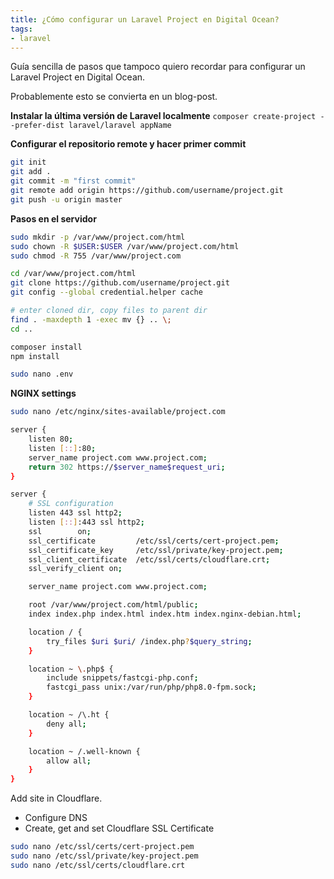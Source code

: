 ```yaml
---
title: ¿Cómo configurar un Laravel Project en Digital Ocean?
tags:
- laravel
---
```


Guía sencilla de pasos que tampoco quiero recordar para configurar un Laravel Project en Digital Ocean.
<!--more-->

Probablemente esto se convierta en un blog-post.

**Instalar la última versión de Laravel localmente**
`composer create-project --prefer-dist laravel/laravel appName`

**Configurar el repositorio remote y hacer primer commit**
```bash
git init
git add .
git commit -m "first commit"
git remote add origin https://github.com/username/project.git
git push -u origin master
```

**Pasos en el servidor**
```bash
sudo mkdir -p /var/www/project.com/html
sudo chown -R $USER:$USER /var/www/project.com/html
sudo chmod -R 755 /var/www/project.com

cd /var/www/project.com/html
git clone https://github.com/username/project.git
git config --global credential.helper cache

# enter cloned dir, copy files to parent dir
find . -maxdepth 1 -exec mv {} .. \;
cd ..

composer install
npm install

sudo nano .env
```

**NGINX settings**
```bash
sudo nano /etc/nginx/sites-available/project.com
```

```bash
server {
    listen 80;
    listen [::]:80;
    server_name project.com www.project.com;
    return 302 https://$server_name$request_uri;
}

server {
    # SSL configuration
    listen 443 ssl http2;
    listen [::]:443 ssl http2;
    ssl        on;
    ssl_certificate         /etc/ssl/certs/cert-project.pem;
    ssl_certificate_key     /etc/ssl/private/key-project.pem;
    ssl_client_certificate  /etc/ssl/certs/cloudflare.crt;
    ssl_verify_client on;

    server_name project.com www.project.com;

    root /var/www/project.com/html/public;
    index index.php index.html index.htm index.nginx-debian.html;

    location / {
        try_files $uri $uri/ /index.php?$query_string;
    }

    location ~ \.php$ {
        include snippets/fastcgi-php.conf;
        fastcgi_pass unix:/var/run/php/php8.0-fpm.sock;
    }

    location ~ /\.ht {
        deny all;
    }

    location ~ /.well-known {
        allow all;
    }
}
```

Add site in Cloudflare.
- Configure DNS
- Create, get and set Cloudflare SSL Certificate
```bash
sudo nano /etc/ssl/certs/cert-project.pem
sudo nano /etc/ssl/private/key-project.pem
sudo nano /etc/ssl/certs/cloudflare.crt
```

